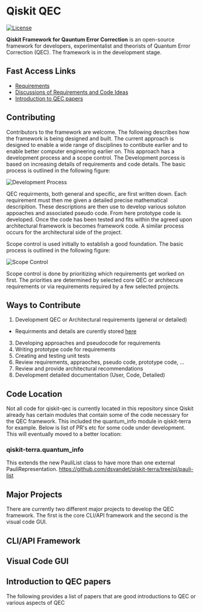 # Qiskit QEC
[![License](https://img.shields.io/github/license/Qiskit/qiskit-terra.svg?style=popout-square)](https://opensource.org/licenses/Apache-2.0)

**Qiskit Framework for Qauntum Error Correction** is an open-source framework for developers, experimentalist and theorists of Quantum Error Correction (QEC). The framework is in the development stage.

## Fast Access Links

- [Requirements](https://github.com/Qiskit/qiskit-qec/blob/develop/docs/Requirements.md)
- [Discussions of Requirements and Code Ideas](https://github.com/Qiskit/qiskit-qec/discussions)
- [Introduction to QEC papers](#introduction-to-qec-papers)

## Contributing 

Contributors to the framework are welcome. The following describes how the framework is being designed and built. The current approach is designed to enable a wide range of disciplines to contibute earlier and to enable better computer engineering earlier on. This approach has a development process and a scope control. The Development porcess is based on increasing details of requirements and code details. The basic process is outlined in the following figure:

![Development Process](https://github.com/Qiskit/qiskit-qec/blob/develop/docs/images/DevelopmentProcessv1.png?raw=true "Development Process")

QEC requirments, both general and specific, are first written down. Each requirement must then me given a detailed precise mathematical descripition. These descriptions are then use to develop various soluton appoaches and associated pseudo code. From here prototype code is developed. Once the code has been tested and fits within the agreed upon architectural framework is becomes framework code. A similar process occurs for the architectural side of the project.

Scope control is used initially to establish a good foundation.  The basic process is outlined in the following figure:

![Scope Control](https://github.com/Qiskit/qiskit-qec/blob/develop/docs/images/ScopeControlv1.png?raw=true "Scope Control")

Scope control is done by prioritizing which requirements get worked on first. The priorities are determined by selected core QEC or architecure requirements or via requirements required by a few selected projects.


## Ways to Contribute

1. Development QEC or Architectural requirements (general or detailed)
  - Requirments and details are curently stored [here](https://github.com/Qiskit/qiskit-qec/blob/develop/docs/Requirements.md)
3. Developing approaches and pseudocode for requirements
4. Writing prototype code for requirements
5. Creating and testing unit tests
6. Review requirements, appraoches, pseudo code, prototype code, ...
7. Review and provide architectural recommendations
8. Development detailed documentation (User, Code, Detailed)

## Code Location

Not all code for qiskit-qec is currently located in this repository since Qiskit already has certain modules that contain some of the code necessary for the QEC framework. This included the quantum_info module in qiskit-terra for example. Below is list of PR's etc for some code under development. This will eventually moved to a better location:

### qiskit-terra.quantum_info

This extends the new PauliList class to have more than one external PauliRepresentation.
https://github.com/dsvandet/qiskit-terra/tree/qi/pauli-list


## Major Projects

There are currently two different major projects to develop the QEC framework. The first is the core CLI/API framework and the second is the visual code GUI.


## CLI/API Framework

## Visual Code GUI

## Introduction to QEC papers

The following provides a list of papers that are good introductions to QEC or various aspects of QEC



